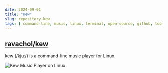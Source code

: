 ```yaml
---
date: 2024-09-01
title: "Kew"
slug: repository-kew
tags: [ command-line, music, linux, terminal, open-source, github, tool ]
---
```




## [ravachol/kew][1]

kew (/kjuː/) is a command-line music player for Linux.

![Kew Music Player on Linux][2]



  [1]: https://github.com/ravachol/kew
  [2]: https://github.com/ravachol/kew/raw/main/kew-screenshot.png
